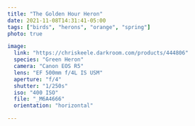 ```yaml
---
title: "The Golden Hour Heron"
date: 2021-11-08T14:31:41-05:00
tags: ["birds", "herons", "orange", "spring"]
photo: true

image:
  link: "https://chriskeele.darkroom.com/products/444806"
  species: "Green Heron"
  camera: "Canon EOS R5"
  lens: "EF 500mm f/4L IS USM"
  aperture: "f/4"
  shutter: "1/250s"
  iso: "400 ISO"
  file: "_M6A4666"
  orientation: "horizontal"

---
```

